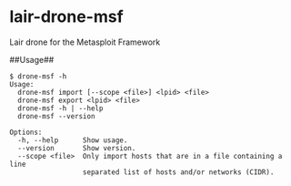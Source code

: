 lair-drone-msf
==============

Lair drone for the Metasploit Framework

##Usage##
```
$ drone-msf -h
Usage:
  drone-msf import [--scope <file>] <lpid> <file>
  drone-msf export <lpid> <file>
  drone-msf -h | --help
  drone-msf --version

Options:
  -h, --help      Show usage.
  --version       Show version.
  --scope <file>  Only import hosts that are in a file containing a line
                  separated list of hosts and/or networks (CIDR).
```
